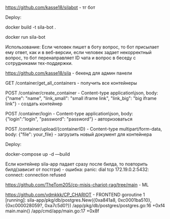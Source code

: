 https://github.com/kasse18/silabot - тг бот

Deploy:

docker build -t sila-bot . 

docker run sila-bot

Использование: Если человек пишет в боту вопрос, то бот присылает ему ответ, как и в веб-версии, если человек задает некорректный вопрос, то бот перенаправляет ID чата и вопрос в беседу с сотрудниками тех-поддержки.

https://github.com/kasse18/sila - бекенд для админ панели

GET /container/get_all_containers - получить все контейнеры

POST /container/create_container - Content-type application\json, body: {"name": "name", "link_small": "small iframe link", "link_big": "big iframe link"} - создать контейнер

POST /container/login - Content-type application\json, body: {"login":"login", "password": "password"} - авторизоваться

POST /container/upload/{containerID} - Content-type multipart/form-data, body: {"file": your_file} - загрузить новый документ для контейнера

Deploy:

docker-compose up -d —build

Если контейнер sila-app падает сразу после билда, то повторить билд(зависит от постгри) - ошибка: 
panic: dial tcp 172.19.0.2:5432: connect: connection refused

https://github.com/TheTom205/cp-misis-chariot-rag/tree/main - ML

https://github.com/vdmkkk/CP_CHARIOT - FRONTEND
goroutine 1 [running]:
sila-app/pkg/db/postgres.New({0xa841a8, 0xc0001ba510}, {0xc000028059?, 0xa7c5d0?})
        /app/pkg/db/postgres/postgres.go:16 +0xf4
main.main()
        /app/cmd/app/main.go:17 +0x8f
